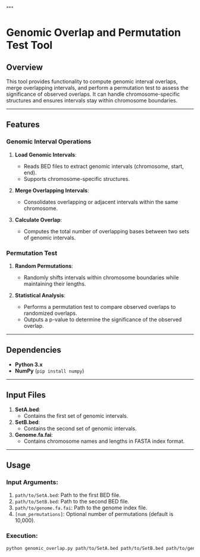 """
# **Genomic Overlap and Permutation Test Tool**

## **Overview**
This tool provides functionality to compute genomic interval overlaps, merge overlapping intervals, and perform a permutation test to assess the significance of observed overlaps. It can handle chromosome-specific structures and ensures intervals stay within chromosome boundaries.

---

## **Features**

### **Genomic Interval Operations**
1. **Load Genomic Intervals**:
   - Reads BED files to extract genomic intervals (chromosome, start, end).
   - Supports chromosome-specific structures.

2. **Merge Overlapping Intervals**:
   - Consolidates overlapping or adjacent intervals within the same chromosome.

3. **Calculate Overlap**:
   - Computes the total number of overlapping bases between two sets of genomic intervals.

### **Permutation Test**
1. **Random Permutations**:
   - Randomly shifts intervals within chromosome boundaries while maintaining their lengths.

2. **Statistical Analysis**:
   - Performs a permutation test to compare observed overlaps to randomized overlaps.
   - Outputs a p-value to determine the significance of the observed overlap.

---

## **Dependencies**
- **Python 3.x**
- **NumPy** (`pip install numpy`)

---

## **Input Files**
1. **SetA.bed**:
   - Contains the first set of genomic intervals.
2. **SetB.bed**:
   - Contains the second set of genomic intervals.
3. **Genome.fa.fai**:
   - Contains chromosome names and lengths in FASTA index format.

---

## **Usage**

### **Input Arguments**:
1. `path/to/SetA.bed`: Path to the first BED file.
2. `path/to/SetB.bed`: Path to the second BED file.
3. `path/to/genome.fa.fai`: Path to the genome index file.
4. `[num_permutations]`: Optional number of permutations (default is 10,000).

### **Execution**:
```bash
python genomic_overlap.py path/to/SetA.bed path/to/SetB.bed path/to/genome.fa.fai [num_permutations]
